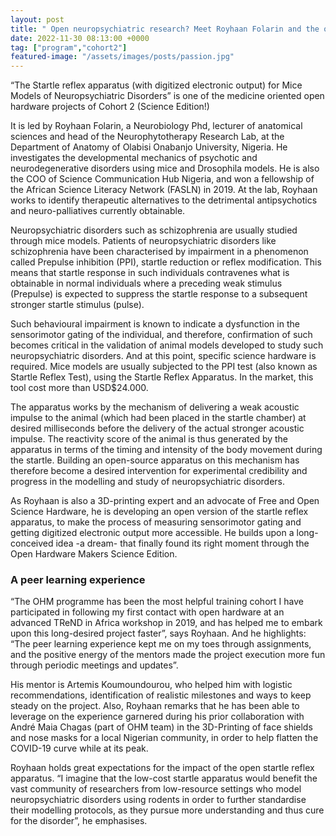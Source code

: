 ```yaml
---
layout: post
title: " Open neuropsychiatric research? Meet Royhaan Folarin and the open startle reflex apparatus"
date: 2022-11-30 08:13:00 +0000
tag: ["program","cohort2"]
featured-image: "/assets/images/posts/passion.jpg"
---
```



“The Startle reflex apparatus (with digitized electronic output) for Mice Models of Neuropsychiatric Disorders” is one of the medicine oriented open hardware projects of Cohort 2 (Science Edition!)  
 
It is led by Royhaan Folarin, a Neurobiology Phd, lecturer of anatomical sciences and head of the Neurophytotherapy Research Lab, at the Department of Anatomy of Olabisi Onabanjo University, Nigeria. He investigates the developmental mechanics of psychotic and neurodegenerative disorders using mice and Drosophila models. He is also the COO of Science Communication Hub Nigeria, and won a fellowship of the African Science Literacy Network (FASLN) in 2019. At the lab, Royhaan works to identify therapeutic alternatives to the detrimental antipsychotics and neuro-palliatives currently obtainable.   
  
Neuropsychiatric disorders such as schizophrenia are usually studied through mice models. Patients of neuropsychiatric disorders like schizophrenia have been characterised by impairment in a phenomenon called Prepulse inhibition (PPI), startle reduction or reflex modification. This means that startle response in such individuals contravenes what is obtainable in normal individuals where a preceding weak stimulus (Prepulse) is expected to suppress the startle response to a subsequent stronger startle stimulus (pulse). 

Such behavioural impairment is known to indicate a dysfunction in the sensorimotor gating of the individual, and therefore, confirmation of such becomes critical in the validation of animal models developed to study such neuropsychiatric disorders. And at this point, specific science hardware is required. Mice models are usually subjected to the PPI test (also known as Startle Reflex Test), using the Startle Reflex Apparatus. In the market, this tool cost more than USD$24.000.  

The apparatus works by the mechanism of delivering a weak acoustic impulse to the animal (which had been placed in the startle chamber) at desired milliseconds before the delivery of the actual stronger acoustic impulse. The reactivity score of the animal is thus generated by the apparatus in terms of the timing and intensity of the body movement during the startle. Building an open-source apparatus on this mechanism has therefore become a desired intervention for experimental credibility and progress in the modelling and study of neuropsychiatric disorders.  

As Royhaan is also a 3D-printing expert and an advocate of Free and Open Science Hardware, he is developing an open version of the startle reflex apparatus, to make the process of measuring sensorimotor gating and getting digitized electronic output more accessible. He builds upon a long-conceived idea -a dream- that finally found its right moment through the Open Hardware Makers Science Edition.  

### A peer learning experience

“The OHM programme has been the most helpful training cohort I have participated in following my first contact with open hardware at an advanced TReND in Africa workshop in 2019, and has helped me to embark upon this long-desired project faster”, says Royhaan. And he highlights: “The peer learning experience kept me on my toes through assignments, and the positive energy of the mentors made the project execution more fun through periodic meetings and updates”. 

His mentor is Artemis Koumoundourou, who helped him with logistic recommendations, identification of realistic milestones and ways to keep steady on the project. Also, Royhaan remarks that he has been able to leverage on the experience garnered during his prior collaboration with André Maia Chagas (part of OHM team) in the 3D-Printing of face shields and nose masks for a local Nigerian community, in order to help flatten the COVID-19 curve while at its peak. 

Royhaan holds great expectations for the impact of the open startle reflex apparatus. “I imagine that the low-cost startle apparatus would benefit the vast community of researchers from low-resource settings who model neuropsychiatric disorders using rodents in order to further standardise their modelling protocols, as they pursue more understanding and thus cure for the disorder”, he emphasises.  

